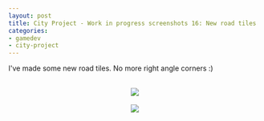 ```yaml
---
layout: post
title: City Project - Work in progress screenshots 16: New road tiles
categories:
- gamedev
- city-project
---
```


I've made some new road tiles. No more right angle corners :)<br /><br /><div class="separator" style="clear: both; text-align: center;"><img border="0" src="http://1.bp.blogspot.com/-Ak81VHlXgpg/TmIRRtZ-qpI/AAAAAAAAAKg/4z-jW6Alkg8/s1600/blog.binarynonsense.com_20110903_1.jpg" /></div><br /><div class="separator" style="clear: both; text-align: center;"><img border="0" src="http://1.bp.blogspot.com/-W7hLBzczixA/TmIRVWNv5OI/AAAAAAAAAKo/oELIAHPRkls/s1600/blog.binarynonsense.com_20110903_2.jpg" /></div>